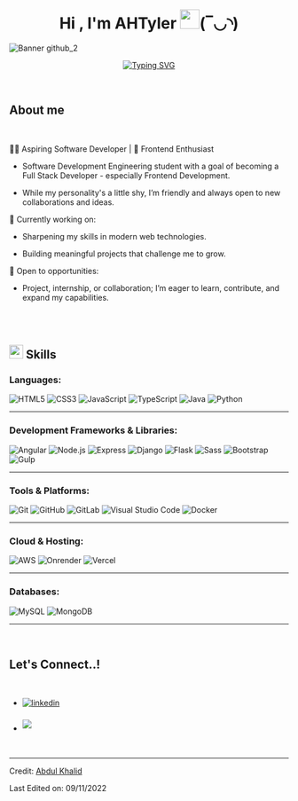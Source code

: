 <h1 align="center"><b>Hi , I'm AHTyler </b><img src="https://media.giphy.com/media/hvRJCLFzcasrR4ia7z/giphy.gif" width="35">(‾◡◝)</h1>

![Banner github_2](https://github.com/user-attachments/assets/bb74da8e-a4dc-45bd-9742-4704ecf5ee5a)
<!-- animation -->
<p align="center">
 <a href="https://git.io/typing-svg"><img src="https://readme-typing-svg.demolab.com?font=Fira+Code&size=24&pause=1000&color=0876FF&background=FFFFFF00&width=500&lines=Software+Development+Engineer.;Junior+Frontend+and+Backend+Dev.;Databases+(SQL%2C+NoSQL).;Use+of+Frameworks+(Angular%2C+React+...%2C).;DevOps+(beginner).;Interests+in+Technology%2C+Games+;Sports%2C+Music%2C+Movies+%26+Series" alt="Typing SVG" /></a>
</p>
<br>

## **About me**

<br>

👨‍💻 Aspiring Software Developer | 🌟 Frontend Enthusiast

- Software Development Engineering student with a goal of becoming a Full Stack Developer - especially Frontend Development.

- While my personality's a little shy, I’m friendly and always open to new collaborations and ideas.

🌱 Currently working on:

- Sharpening my skills in modern web technologies.

- Building meaningful projects that challenge me to grow.

💼 Open to opportunities:

- Project, internship, or collaboration; I’m eager to learn, contribute, and expand my capabilities.

<br><br>

## <img src="https://media2.giphy.com/media/QssGEmpkyEOhBCb7e1/giphy.gif?cid=ecf05e47a0n3gi1bfqntqmob8g9aid1oyj2wr3ds3mg700bl&rid=giphy.gif" width ="25"><b> Skills</b>

### **Languages**:

![HTML5](https://img.shields.io/badge/HTML5-%23E34F26.svg?style=for-the-badge&logo=html5&logoColor=white) ![CSS3](https://img.shields.io/badge/CSS-%231572B6.svg?style=for-the-badge&logo=css3&logoColor=white)  ![JavaScript](https://img.shields.io/badge/JavaScript-%23F7DF1E.svg?style=for-the-badge&logo=javascript&logoColor=black) 
![TypeScript](https://img.shields.io/badge/TypeScript-%232F72B5.svg?style=for-the-badge&logo=typescript&logoColor=white)
![Java](https://img.shields.io/badge/Java-%23F8981D.svg?style=for-the-badge&logo=java&logoColor=white) ![Python](https://img.shields.io/badge/Python-%2314354C.svg?style=for-the-badge&logo=python&logoColor=white)

---

### **Development Frameworks & Libraries**:

![Angular](https://img.shields.io/badge/Angular-%23DD0031.svg?style=for-the-badge&logo=angular&logoColor=white) ![Node.js](https://img.shields.io/badge/Node.js-%23339933.svg?style=for-the-badge&logo=node.js&logoColor=white)
![Express](https://img.shields.io/badge/Express-%23404d59.svg?style=for-the-badge&logo=express&logoColor=white) ![Django](https://img.shields.io/badge/Django-%23092E20.svg?style=for-the-badge&logo=django&logoColor=white)
![Flask](https://img.shields.io/badge/Flask-%23000A16.svg?style=for-the-badge&logo=flask&logoColor=white) ![Sass](https://img.shields.io/badge/Sass-%23CF649A.svg?style=for-the-badge&logo=sass&logoColor=white)
![Bootstrap](https://img.shields.io/badge/Bootstrap-%23563D7C.svg?style=for-the-badge&logo=bootstrap&logoColor=white)
![Gulp](https://img.shields.io/badge/Gulp.js-%23CF4647.svg?style=for-the-badge&logo=gulp&logoColor=white)

---

### **Tools & Platforms**:
![Git](https://img.shields.io/badge/git-%23F05033.svg?style=for-the-badge&logo=git&logoColor=white) ![GitHub](https://img.shields.io/badge/github-%23121011.svg?style=for-the-badge&logo=github&logoColor=white)
![GitLab](https://img.shields.io/badge/GitLab-%23181717.svg?style=for-the-badge&logo=gitlab&logoColor=white) ![Visual Studio Code](https://img.shields.io/badge/Visual%20Studio%20Code-0078d7.svg?style=for-the-badge&logo=visual-studio-code&logoColor=white)
![Docker](https://img.shields.io/badge/Docker-%232496ED.svg?style=for-the-badge&logo=docker&logoColor=white)

---
### **Cloud & Hosting**:
![AWS](https://img.shields.io/badge/AWS-%23FF9900.svg?style=for-the-badge&logo=amazon-aws&logoColor=white) ![Onrender](https://img.shields.io/badge/Onrender-%23000A16.svg?style=for-the-badge&logo=onrender&logoColor=white) ![Vercel](https://img.shields.io/badge/Vercel-%231E1E1E.svg?style=for-the-badge&logo=vercel&logoColor=white)

---

### **Databases**:
![MySQL](https://img.shields.io/badge/MySQL-%234479A1.svg?style=for-the-badge&logo=mysql&logoColor=white) ![MongoDB](https://img.shields.io/badge/MongoDB-%2333A33C.svg?style=for-the-badge&logo=mongodb&logoColor=white)

</p>


-----
<br>

## <b> Let's Connect..!</b><img href="https://github.com/victortelles" width ="80">
<br>
<div align='left'>

<ul>

<li>
<a href="https://linkedin.com/in/vmta" target="_blank">
<img src="https://img.shields.io/badge/linkedin:  vmta-%2300acee.svg?color=405DE6&style=for-the-badge&logo=linkedin&logoColor=white" alt=linkedin style="margin-bottom: 5px;"/>
</a>
</li>

<br>

<li>
<a href="mailto:victor-tah@outlook.com" target="_blank">
<img src="https://img.shields.io/badge/gmail:victor-tah@outlook.com-%23EA4335.svg?style=for-the-badge&logo=gmail&logoColor=white" t=mail style="margin-bottom: 5px;" />
</a>
</li>
	
</ul>
</div>

<br>

---

Credit: [Abdul Khalid](https://github.com/0xabdulkhalid)

Last Edited on: 09/11/2022


<!--
**victortelles/victortelles** is a ✨ _special_ ✨ repository because its `README.md` (this file) appears on your GitHub profile.

Here are some ideas to get you started:

- 🔭 I’m currently working on ...
- 🌱 I’m currently learning ...
- 👯 I’m looking to collaborate on ...
- 🤔 I’m looking for help with ...
- 💬 Ask me about ...
- 📫 How to reach me: ...
- 😄 Pronouns: ...
- ⚡ Fun fact: ...
-->
